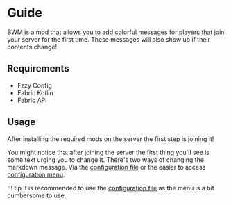 # Guide
BWM is a mod that allows you to add colorful messages for players that join your server for the first time. 
These messages will also show up if their contents change!
## Requirements
- Fzzy Config
- Fabric Kotlin
- Fabric API
## Usage
After installing the required mods on the server the first step is joining it!

You might notice that after joining the server the first thing you'll see is some text urging you to change it.
There's two ways of changing the markdown message. Via the [configuration file](config_types/file/) or the easier to
access [configuration menu](config_types/GUI/).

!!! tip
    It is recommended to use the [configuration file](/config_types/file/) as the menu is a bit cumbersome to use.